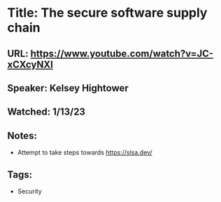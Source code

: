 # Title: The secure software supply chain

## URL: https://www.youtube.com/watch?v=JC-xCXcyNXI

## Speaker: Kelsey Hightower

## Watched: 1/13/23

## Notes:

- Attempt to take steps towards https://slsa.dev/

## Tags:

- Security
